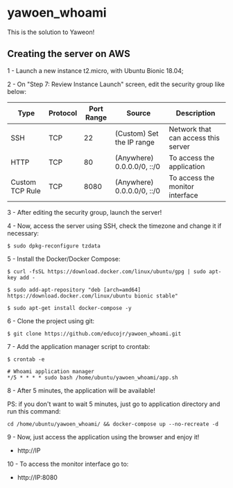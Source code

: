 # yawoen_whoami
This is the solution to Yaweon!

## Creating the server on AWS
1 - Launch a new instance t2.micro, with Ubuntu Bionic 18.04;

2 - On "Step 7: Review Instance Launch" screen, edit the security group like below:

| Type | Protocol | Port Range | Source | Description |
|---|---|---|---|---|
| SSH | TCP | 22 | (Custom) Set the IP range | Network that can access this server |
| HTTP | TCP | 80 | (Anywhere) 0.0.0.0/0, ::/0 | To access the application |
| Custom TCP Rule | TCP | 8080 | (Anywhere) 0.0.0.0/0, ::/0 | To access the monitor interface |

3 - After editing the security group, launch the server!

4 - Now, access the server using SSH, check the timezone and change it if necessary:
```
$ sudo dpkg-reconfigure tzdata
```

5 - Install the Docker/Docker Compose:
```
$ curl -fsSL https://download.docker.com/linux/ubuntu/gpg | sudo apt-key add -

$ sudo add-apt-repository "deb [arch=amd64] https://download.docker.com/linux/ubuntu bionic stable"

$ sudo apt-get install docker-compose -y
```

6 - Clone the project using git:
```
$ git clone https://github.com/educojr/yawoen_whoami.git
```

7 - Add the application manager script to crontab:
```
$ crontab -e
```
```
# Whoami application manager
*/5 * * * * sudo bash /home/ubuntu/yawoen_whoami/app.sh
```

8 - After 5 minutes, the application will be available!

PS: if you don't want to wait 5 minutes, just go to application directory and run this command:
```
cd /home/ubuntu/yawoen_whoami/ && docker-compose up --no-recreate -d
```

9 - Now, just access the application using the browser and enjoy it!
- http://IP

10 - To access the monitor interface go to:
- http://IP:8080
